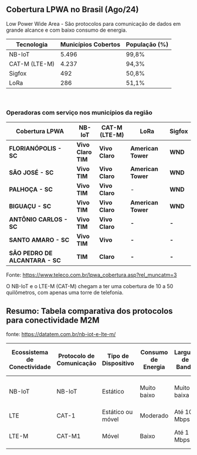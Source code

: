 ## Cobertura LPWA no Brasil (Ago/24) 

Low Power Wide Area - São protocolos para comunicação de dados em grande alcance e com baixo consumo de energia.

|**Tecnologia**|**Municípios Cobertos**|**População (%)**|
|----|----|----|
|NB-IoT |	5.496 	|99,8%|
|CAT-M (LTE-M) 	|4.237 	|94,3%|
|Sigfox 	|492 	|50,8%|
|LoRa 	|286 	|51,1%|

<br>

### Operadoras com serviço nos municípios da região

| **Cobertura LPWA** | NB-IoT                 | CAT-M (LTE-M)| LoRa                 | Sigfox |
|------------------------------------------|------------------------|------------------------|----------------------|--------|
| **FLORIANÓPOLIS - SC**| **Vivo**<br>**Claro**<br>**TIM** | **Vivo**<br>**Claro**         | **American Tower**       | **WND** |
| **SÃO JOSÉ - SC**| **Vivo**<br>**TIM** | **Vivo**<br>**Claro**         | **American Tower**       | **WND** |
| **PALHOÇA - SC**| **Vivo**<br>**TIM** | **Vivo**<br>**Claro**         |   -      | **WND** |
| **BIGUAÇU - SC**| **Vivo**<br>**TIM** | **Vivo**<br>**Claro**         | **American Tower**       | **WND** |
| **ANTÔNIO CARLOS - SC**| **Vivo**<br>**TIM** | **Vivo**<br>**Claro**         | **-**       | **-** |
| **SANTO AMARO - SC**| **Vivo**<br>**TIM** | **Vivo**        | **-**       | **-** |
| **SÃO PEDRO DE ALCANTARA - SC**| **TIM** | **Claro**        | **-**       | **-** |

Fonte: https://www.teleco.com.br/lpwa_cobertura.asp?rel_muncatm=3


O NB-IoT e o LTE-M (CAT-M) chegam a ter uma cobertura de 10 a 50 quilômetros, com apenas uma torre de telefonia.


## Resumo: Tabela comparativa dos protocolos para conectividade M2M
fonte: https://datatem.com.br/nb-iot-e-lte-m/

| Ecossistema de Conectividade | Protocolo de Comunicação | Tipo de Dispositivo | Consumo de Energia | Largura de Banda | Latência            | Taxa Máxima Download | Taxa Máxima Upload | Alcance do sinal de 1 antena |
|------------------------------|--------------------------|---------------------|--------------------|------------------|---------------------|----------------------|---------------------|------------------------------|
| NB-IoT                        | NB-IoT                   | Estático            | Muito baixo         | Muito baixa       | > 100 ms <br> 10 a 15 s | ~250 kbps             | ~250 kbps            | Até 10 Km                     |
| LTE                           | CAT-1                    | Estático ou móvel   | Moderado            | Até 10 Mbps       | 50 – 100 ms          | 10 Mbps              | 5 Mbps              | Até 5 Km                      |
| LTE-M                         | CAT-M1                   | Móvel               | Baixo               | Até 1 Mbps        | < 50 ms <br> 10 a 50 ms | 1 Mbps               | 1 Mbps               | Até 10 Km                     |


